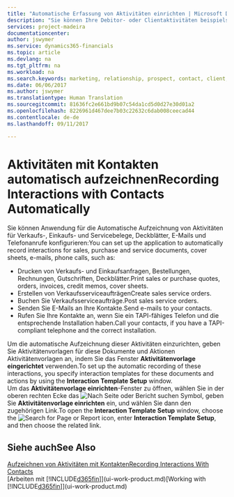 ```yaml
---
title: "Automatische Erfassung von Aktivitäten einrichten | Microsoft Docs"
description: "Sie können Ihre Debitor- oder Clientaktivitäten beispielsweise Verkaufs-, Einkaufs- und Servicebelege oder Telefongespräche automatisch speichern."
services: project-madeira
documentationcenter: 
author: jswymer
ms.service: dynamics365-financials
ms.topic: article
ms.devlang: na
ms.tgt_pltfrm: na
ms.workload: na
ms.search.keywords: marketing, relationship, prospect, contact, client, customer
ms.date: 06/06/2017
ms.author: jswymer
ms.translationtype: Human Translation
ms.sourcegitcommit: 81636fc2e661bd9b07c54da1cd5d0d27e30d01a2
ms.openlocfilehash: 8226961d467dee7b03c22632c6dab008ceecad44
ms.contentlocale: de-de
ms.lasthandoff: 09/11/2017

---
```

# <a name="recording-interactions-with-contacts-automatically"></a><span data-ttu-id="85ae8-103">Aktivitäten mit Kontakten automatisch aufzeichnen</span><span class="sxs-lookup"><span data-stu-id="85ae8-103">Recording Interactions with Contacts Automatically</span></span>
<span data-ttu-id="85ae8-104">Sie können Anwendung für die Automatische Aufzeichnung von Aktivitäten für Verkaufs-, Einkaufs- und Servicebelege, Deckblätter, E-Mails und Telefonanrufe konfigurieren:</span><span class="sxs-lookup"><span data-stu-id="85ae8-104">You can set up the application to automatically record interactions for sales, purchase and service documents, cover sheets, e-mails, phone calls, such as:</span></span>

* <span data-ttu-id="85ae8-105">Drucken von Verkaufs- und Einkaufsanfragen, Bestellungen, Rechnungen, Gutschriften, Deckblätter.</span><span class="sxs-lookup"><span data-stu-id="85ae8-105">Print sales or purchase quotes, orders, invoices, credit memos, cover sheets.</span></span>
* <span data-ttu-id="85ae8-106">Erstellen von Verkaufsserviceaufträgen</span><span class="sxs-lookup"><span data-stu-id="85ae8-106">Create sales service orders.</span></span>
* <span data-ttu-id="85ae8-107">Buchen Sie Verkaufsserviceaufträge.</span><span class="sxs-lookup"><span data-stu-id="85ae8-107">Post sales service orders.</span></span>
* <span data-ttu-id="85ae8-108">Senden Sie E-Mails an Ihre Kontakte.</span><span class="sxs-lookup"><span data-stu-id="85ae8-108">Send e-mails to your contacts.</span></span>
* <span data-ttu-id="85ae8-109">Rufen Sie Ihre Kontakte an, wenn Sie ein TAPI-fähiges Telefon und die entsprechende Installation haben.</span><span class="sxs-lookup"><span data-stu-id="85ae8-109">Call your contacts, if you have a TAPI-compliant telephone and the correct installation.</span></span>

<span data-ttu-id="85ae8-110">Um die automatische Aufzeichnung dieser Aktivitäten einzurichten, geben Sie Aktivitätenvorlagen für diese Dokumente und Aktionen Aktivitätenvorlagen an, indem Sie das Fenster **Aktivitätenvorlage eingerichtet** verwenden.</span><span class="sxs-lookup"><span data-stu-id="85ae8-110">To set up the automatic recording of these interactions, you specify interaction templates for these documents and actions by using the **Interaction Template Setup** window.</span></span>  
<span data-ttu-id="85ae8-111">Um das **Aktivitätenvorlage einrichten**-Fenster zu öffnen, wählen Sie in der oberen rechten Ecke das ![Nach Seite oder Bericht suchen](media/ui-search/search_small.png "Search for Page or Report icon") Symbol, geben Sie **Aktivitätenvorlage einrichten** ein, und wählen Sie dann den zugehörigen Link.</span><span class="sxs-lookup"><span data-stu-id="85ae8-111">To open the **Interaction Template Setup** window, choose the ![Search for Page or Report](media/ui-search/search_small.png "Search for Page or Report icon") icon, enter **Interaction Template Setup**, and then choose the related link.</span></span>

## <a name="see-also"></a><span data-ttu-id="85ae8-112">Siehe auch</span><span class="sxs-lookup"><span data-stu-id="85ae8-112">See Also</span></span>
[<span data-ttu-id="85ae8-113">Aufzeichnen von Aktivitäten mit Kontakten</span><span class="sxs-lookup"><span data-stu-id="85ae8-113">Recording Interactions With Contacts</span></span>](marketing-interactions.md)  
<span data-ttu-id="85ae8-114">[Arbeiten mit [!INCLUDE[d365fin](includes/d365fin_md.md)]](ui-work-product.md)</span><span class="sxs-lookup"><span data-stu-id="85ae8-114">[Working with [!INCLUDE[d365fin](includes/d365fin_md.md)]](ui-work-product.md)</span></span>  

